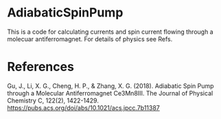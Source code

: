 # AdiabaticSpinPump

This is a code for calculating currents and spin current flowing through a molecuar antiferromagnet. For details of physics see Refs.


# References
Gu, J., Li, X. G., Cheng, H. P., & Zhang, X. G. (2018). Adiabatic Spin Pump through a Molecular Antiferromagnet Ce3Mn8III. The Journal of Physical Chemistry C, 122(2), 1422-1429. https://pubs.acs.org/doi/abs/10.1021/acs.jpcc.7b11387
